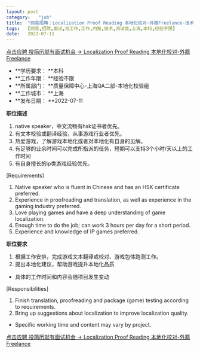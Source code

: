 ```yaml
---
layout:	post
category:	"job"
title:	"网易招聘：Localization Proof Reading 本地化校对-外籍Freelance-技术-测试类-上海本科经验不限"
tags:	[网易,招聘,面试,找工作,工作,内推,技术,测试类,上海,本科,经验不限]
date:	2022-07-11
---
```


[点击应聘 投简历就有面试机会 -> Localization Proof Reading 本地化校对-外籍Freelance](http://mobile.bole.netease.com/bole/boleDetail?id=17233&employeeId=346f03c3cda5f04c&key=all)



- **学历要求： **本科
- **工作年限： **经验不限
- **所属部门： **质量保障中心-上海QA二部-本地化校验组
- **工作城市： **上海
- **发布日期： **2022-07-11



**职位描述**
1. native speaker，中文流畅有hsk证书者优先。
2. 有文本校验或翻译经验，从事游戏行业者优先。
3. 热爱游戏，了解游戏本地化或者对本地化有自身的见解。
4. 有足够的业余时间可以完成所指派的任务，短期可以支持3个小时/天以上的工作时间
4. 有自身擅长的ip类游戏经验优先。

[Requirements]
1. Native speaker who is fluent in Chinese and has an HSK certificate preferred.
2. Experience in proofreading and translation, as well as experience in the gaming industry preferred.
3. Love playing games and have a deep understanding of game localization.
4. Enough time to do the job; can work 3 hours per day for a short period.
5. Experience and knowledge of IP games preferred.





**职位要求**
1. 根据工作安排，完成游戏文本翻译或校对、游戏包体跑测工作。
2. 提出本地化建议，帮助游戏提升本地化品质

* 具体的工作时间和内容会随项目发生变动

[Responsibilities]
1. Finish translation, proofreading and package (game) testing according to requirements.
2. Bring up suggestions about localization to improve localization quality.

* Specific working time and content may vary by project.





[点击应聘 投简历就有面试机会 -> Localization Proof Reading 本地化校对-外籍Freelance](http://mobile.bole.netease.com/bole/boleDetail?id=17233&employeeId=346f03c3cda5f04c&key=all)